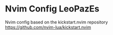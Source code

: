 # Nvim Config LeoPazEs 
Nvim config based on the kickstart.nvim repository https://github.com/nvim-lua/kickstart.nvim


